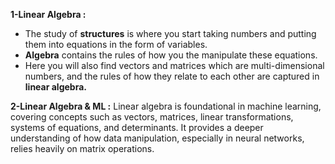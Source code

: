 
**1-Linear Algebra :**
- The study of **structures** is where you start taking numbers and putting them into equations in the form of variables.
- **Algebra** contains the rules of how you the manipulate these equations.
- Here you will also find vectors and matrices which are multi-dimensional numbers, and the rules of how they relate to each other are captured in **linear algebra.**


**2-Linear Algebra & ML :** 
Linear algebra is foundational in machine learning, covering concepts such as vectors, matrices, linear transformations, systems of equations, and determinants. It provides a deeper understanding of how data manipulation, especially in neural networks, relies heavily on matrix operations.

